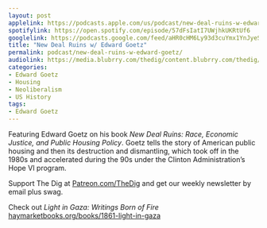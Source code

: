 ```yaml
---
layout: post
applelink: https://podcasts.apple.com/us/podcast/new-deal-ruins-w-edward-goetz/id1043245989?i=1000590487012
spotifylink: https://open.spotify.com/episode/57dFsIatI7UWjhkUKRtUf6
googlelink: https://podcasts.google.com/feed/aHR0cHM6Ly93d3cuYmx1YnJyeS5jb20vZmVlZHMvdGhlZGlnLnhtbA/episode/aHR0cHM6Ly90aGVkaWcuYmx1YnJyeS5uZXQvP3A9MjMxNw?sa=X&ved=0CAUQkfYCahcKEwi44f7r1b-AAxUAAAAAHQAAAAAQNg
title: "New Deal Ruins w/ Edward Goetz"
permalink: podcast/new-deal-ruins-w-edward-goetz/
audiolink: https://media.blubrry.com/thedig/content.blubrry.com/thedig/The_Dig-EP_385-Goetz.mp3
categories:
- Edward Goetz
- Housing
- Neoliberalism
- US History
tags:
- Edward Goetz
---
```


Featuring Edward Goetz on his book *New Deal Ruins: Race, Economic Justice, and Public Housing Policy*. Goetz tells the story of American public housing and then its destruction and dismantling, which took off in the 1980s and accelerated during the 90s under the Clinton Administration’s Hope VI program.

Support The Dig at [Patreon.com/TheDig](http://Patreon.com/TheDig) and get our weekly newsletter by email plus swag.

Check out *Light in Gaza: Writings Born of Fire* [haymarketbooks.org/books/1861-light-in-gaza](http://haymarketbooks.org/books/1861-light-in-gaza)

